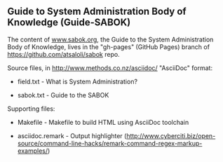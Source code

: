 Guide to System Administration Body of Knowledge (Guide-SABOK)
--------------------------------------------------------------

The content of www.sabok.org, the Guide to the System Administration Body of Knowledge,
lives in the "gh-pages" (GitHub Pages) branch of https://github.com/atsaloli/sabok repo.

Source files, in http://www.methods.co.nz/asciidoc/ "AsciiDoc" format:

* field.txt - What is System Administration?

* sabok.txt - Guide to the SABOK

Supporting files:

* Makefile - Makefile to build HTML using AsciiDoc toolchain

* asciidoc.remark - Output highlighter (http://www.cyberciti.biz/open-source/command-line-hacks/remark-command-regex-markup-examples/)
